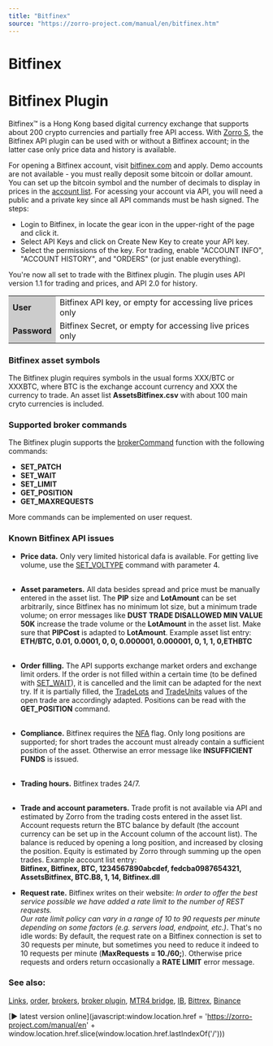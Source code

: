 ```yaml
---
title: "Bitfinex"
source: "https://zorro-project.com/manual/en/bitfinex.htm"
---
```


# Bitfinex

# Bitfinex Plugin

Bitfinex™ is a Hong Kong based digital currency exchange that supports about 200 crypto currencies and partially free API access. With [Zorro S](restrictions.md), the Bitfinex API plugin can be used with or without a Bitfinex account; in the latter case only price data and history is available. 

For opening a Bitfinex account, visit [bitfinex.com](https://bittrex.com/) and apply. Demo accounts are not available - you must really deposit some bitcoin or dollar amount. You can set up the bitcoin symbol and the number of decimals to display in prices in the [account list](013_Asset_Account_Lists.md). For acessing your account via API, you will need a public and a private key since all API commands must be hash signed. The steps:

*   Login to Bitfinex, in locate the gear icon in the upper-right of the page and click it.
*   Select API Keys and click on Create New Key to create your API key.
*   Select the permissions of the key. For trading, enable "ACCOUNT INFO", "ACCOUNT HISTORY", and "ORDERS" (or just enable everything).

You're now all set to trade with the Bitfinex plugin. The plugin uses API version 1.1 for trading and prices, and API 2.0 for history.

<table><tbody><tr><td style="background-color: #CCCCCC"><strong>User</strong></td><td>Bitfinex API key, or empty for accessing live prices only</td></tr><tr><td style="background-color: #CCCCCC"><strong>Password</strong></td><td>Bitfinex Secret, or empty for accessing live prices only</td></tr></tbody></table>

### Bitfinex asset symbols

The Bitfinex plugin requires symbols in the usual forms XXX/BTC or XXXBTC, where BTC is the exchange account currency and XXX the currency to trade. An asset list **AssetsBitfinex.csv** with about 100 main cryto currencies is included.

### Supported broker commands

The Bitfinex plugin supports the [brokerCommand](113_brokerCommand.md) function with the following commands:

*   **SET\_PATCH**
*   **SET\_WAIT**
*   **SET\_LIMIT**
*   **GET\_POSITION**
*   **GET\_MAXREQUESTS**

More commands can be implemented on user request.

### Known Bitfinex API issues

*   **Price data.** Only very limited historical dafa is available. For getting live volume, use the [SET\_VOLTYPE](113_brokerCommand.md) command with parameter 4.  
      
*   **Asset parameters.** All data besides spread and price must be manually entered in the asset list. The **PIP** size and **LotAmount** can be set arbitrarily, since Bitfinex has no minimum lot size, but a minimum trade volume; on error messages like **DUST TRADE DISALLOWED MIN VALUE 50K** increase the trade volume or the **LotAmount** in the asset list. Make sure that **PIPCost** is adapted to **LotAmount**. Example asset list entry:  
    **ETH/BTC, 0.01, 0.0001, 0, 0, 0.000001, 0.000001, 0, 1, 1, 0,ETHBTC**  
       
    
*   **Order filling.** The API supports exchange market orders and exchange limit orders. If the order is not filled within a certain time (to be defined with [SET\_WAIT](brokercommand.md)), it is cancelled and the limit can be adapted for the next try. If it is partially filled, the [TradeLots](018_TradeMode.md) and [TradeUnits](018_TradeMode.md) values of the open trade are accordingly adapted. Positions can be read with the **GET\_POSITION** command.  
     
*   **Compliance.** Bitfinex requires the [NFA](018_TradeMode.md) flag. Only long positions are supported; for short trades the account must already contain a sufficient position of the asset. Otherwise an error message like **INSUFFICIENT FUNDS** is issued.  
     
*   **Trading hours.** Bitfinex trades 24/7.  
     
*   **Trade and account parameters.** Trade profit is not available via API and estimated by Zorro from the trading costs entered in the asset list. Account requests return the BTC balance by default (the account currency can be set up in the Account column of the account list). The balance is reduced by opening a long position, and increased by closing the position. Equity is estimated by Zorro through summing up the open trades. Example account list entry:  
    **Bitfinex, Bitfinex, BTC, 1234567890abcdef, fedcba0987654321, AssetsBitfinex, BTC.B8, 1, 14, Bitfinex.dll** 
*   **Request rate.** Bitfinex writes on their website: _In order to offer the best service possible we have added a rate limit to the number of REST requests.  
    Our rate limit policy can vary in a range of 10 to 90 requests per minute depending on some factors (e.g. servers load, endpoint, etc.)_. That's no idle words: By default, the request rate on a Bitfinex connection is set to 30 requests per minute, but sometimes you need to reduce it indeed to 10 requests per minute (**MaxRequests = 10./60;**). Otherwise price requests and orders return occasionally a **RATE LIMIT** error message.

### See also:

[Links](247_Links_Books.md), [order](111_order.md), [brokers](214_Brokers_Data_Feeds.md), [broker plugin](brokerplugin.md), [MTR4 bridge](mt4plugin.md), [IB](062_DefineApi_LoadLibrary.md), [Bittrex](222_Bittrex.md), [Binance](219_Binance.md) 

[► latest version online](javascript:window.location.href = 'https://zorro-project.com/manual/en' + window.location.href.slice\(window.location.href.lastIndexOf\('/'\)\))